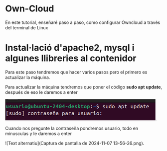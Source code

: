 # Own-Cloud
En este tutorial, enseñaré paso a paso, como configurar Owncloud a través del terminal de Linux
# Instal·lació d'apache2, mysql i algunes llibreries al contenidor
Para este paso tendremos que hacer varios pasos pero el primero es actualizar la máquina.

Para actualizar la máquina tendremos que poner el código **sudo apt update**, después de eso le daremos a enter

![Text alternatiu](1.png).

Cuando nos pregunte la contraseña pondremos usuario, todo en minusculas y le daremos a enter

![Text alternatiu](Captura de pantalla de 2024-11-07 13-56-26.png).
